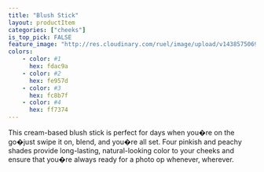 ```yaml
---
title: "Blush Stick"
layout: productItem
categories: ["cheeks"]
is_top_pick: FALSE
feature_image: "http://res.cloudinary.com/ruel/image/upload/v1438575069/fashion21/picture-29.jpg"
colors:
    - color: #1
      hex: fdac9a
    - color: #2
      hex: fe957d
    - color: #3
      hex: fc8b7f
    - color: #4
      hex: ff7374
---
```

This cream-based blush stick is perfect for days when you�re on the go�just swipe it on, blend, and you�re all set. Four pinkish and peachy shades provide long-lasting, natural-looking color to your cheeks and ensure that you�re always ready for a photo op whenever, wherever. 